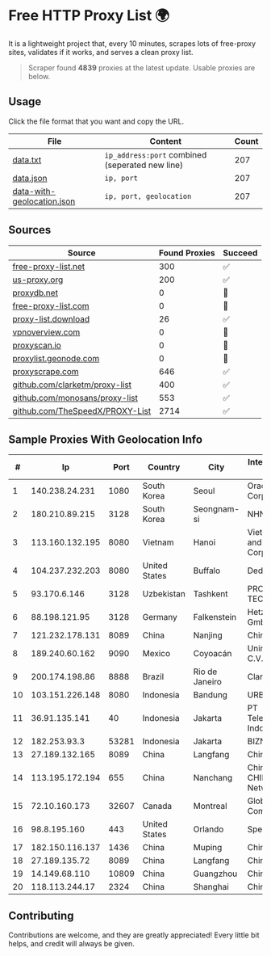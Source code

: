 
# Free HTTP Proxy List 🌍

It is a lightweight project that, every 10 minutes, scrapes lots of free-proxy sites, validates if it works, and serves a clean proxy list.


> Scraper found **4839** proxies at the latest update. Usable proxies are below.

## Usage

Click the file format that you want and copy the URL.


|File|Content|Count|
|----|-------|-----|
|[data.txt](https://raw.githubusercontent.com/themiralay/Proxy-List-World/master/data.txt)|`ip_address:port` combined (seperated new line)|207|
|[data.json](https://raw.githubusercontent.com/themiralay/Proxy-List-World/master/data.json)|`ip, port`|207|
|[data-with-geolocation.json](https://raw.githubusercontent.com/themiralay/Proxy-List-World/master/data-with-geolocation.json)|`ip, port, geolocation`|207|

## Sources

|Source|Found Proxies|Succeed|
|------|-------------|-------|
|[free-proxy-list.net](https://free-proxy-list.net)|300|✅|
|[us-proxy.org](https://www.us-proxy.org)|200|✅|
|[proxydb.net](http://proxydb.net)|0|🚫|
|[free-proxy-list.com](https://free-proxy-list.com/?page=&port=&type%5B%5D=http&type%5B%5D=https&up_time=0&search=Search)|0|🚫|
|[proxy-list.download](https://www.proxy-list.download/HTTP)|26|✅|
|[vpnoverview.com](https://vpnoverview.com/privacy/anonymous-browsing/free-proxy-servers)|0|🚫|
|[proxyscan.io](https://www.proxyscan.io)|0|🚫|
|[proxylist.geonode.com](https://proxylist.geonode.com/api/proxy-list?limit=300&page=1&sort_by=lastChecked&sort_type=desc&protocols=http,https)|0|🚫|
|[proxyscrape.com](https://api.proxyscrape.com/v2/?request=displayproxies&protocol=http&timeout=10000&country=all&ssl=all&anonymity=all)|646|✅|
|[github.com/clarketm/proxy-list](https://raw.githubusercontent.com/clarketm/proxy-list/master/proxy-list-raw.txt)|400|✅|
|[github.com/monosans/proxy-list](https://raw.githubusercontent.com/monosans/proxy-list/main/proxies/http.txt)|553|✅|
|[github.com/TheSpeedX/PROXY-List](https://raw.githubusercontent.com/TheSpeedX/PROXY-List/master/http.txt)|2714|✅|


## Sample Proxies With Geolocation Info

|#|Ip|Port|Country|City|Internet Service Provider|
|-|--|----|-------|----|-------------------------|
|1|140.238.24.231|1080|South Korea|Seoul|Oracle Corporation|
|2|180.210.89.215|3128|South Korea|Seongnam-si|NHNCLOUD|
|3|113.160.132.195|8080|Vietnam|Hanoi|VietNam Post and Telecom Corporation|
|4|104.237.232.203|8080|United States|Buffalo|DedFiberCo|
|5|93.170.6.146|3128|Uzbekistan|Tashkent|PRO DATA-TECH Ltd.|
|6|88.198.121.95|3128|Germany|Falkenstein|Hetzner Online GmbH|
|7|121.232.178.131|8089|China|Nanjing|Chinanet|
|8|189.240.60.162|9090|Mexico|Coyoacán|Uninet S.A. de C.V.|
|9|200.174.198.86|8888|Brazil|Rio de Janeiro|Claro S.A|
|10|103.151.226.148|8080|Indonesia|Bandung|URBANACCESS|
|11|36.91.135.141|40|Indonesia|Jakarta|PT Telekomunikasi Indonesia|
|12|182.253.93.3|53281|Indonesia|Jakarta|BIZNET|
|13|27.189.132.165|8089|China|Langfang|Chinanet|
|14|113.195.172.194|655|China|Nanchang|China Unicom CHINA169 Network|
|15|72.10.160.173|32607|Canada|Montreal|GloboTech Communications|
|16|98.8.195.160|443|United States|Orlando|Spectrum|
|17|182.150.116.137|1436|China|Muping|Chinanet|
|18|27.189.135.72|8089|China|Langfang|Chinanet|
|19|14.149.68.110|10809|China|Guangzhou|Chinanet|
|20|118.113.244.17|2324|China|Shanghai|Chinanet|



## Contributing

Contributions are welcome, and they are greatly appreciated! Every
little bit helps, and credit will always be given.

